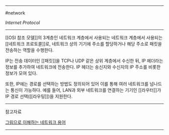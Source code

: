 
---

#network 

*Internet Protocol*

---

[[OSI 참조 모델]]의 3계층인 네트워크 계층에서 사용되는 네트워크 계층에서 사용되는 [[네트워크 프로토콜]]로, 네트워크 상의 기기에 주소를 할당하거나 해당 주소로 패킷을 전송하는 역할을 수행한다.

IP는 전송 데이터인 [[패킷]]을 TCP나 UDP 같은 상위 계층에서 수신한 뒤, IP 헤더라는 정보를 추가하여 네트워크에 전송한다. IP 헤더는 송신지와 수신지의 IP 주소를 비롯한 정보가 모여 있다.

또한, IP에는 경로를 선택하는 방법도 정의되어 있어 이를 통해 여러 네트워크를 넘나드는 통신이 가능하다. 예를 들어, LAN과 외부 네트워크를 연결하는 기기인 [[라우터]]가 IP 경로 선택([[라우팅]])을 지원한다.

---

참고자료

[그림으로 이해하는 네트워크 용어](https://product.kyobobook.co.kr/detail/S000001834837)

---